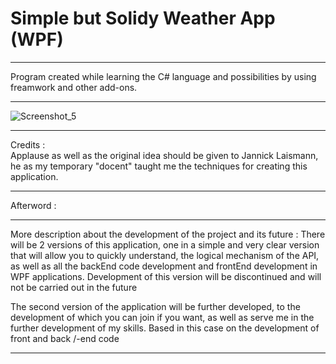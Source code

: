 # Simple but Solidy Weather App (WPF)

*********************************************************************************************************
 Program created while learning the C# language and possibilities by using freamwork and other add-ons.
*********************************************************************************************************
![Screenshot_5](https://user-images.githubusercontent.com/74528115/210078633-946cd466-0419-4bd4-8f8f-7885cce5d9e6.png)
 *****************************************************************************************************

  Credits :                                                                                             
  Applause as well as the original idea should be given to Jannick Laismann,                            
  he as my temporary "docent" taught me the techniques for creating this application.                   
 ***************************************************************************************************** 

Afterword :
 ***************************************************************************************************** 

More description about the development of the project and its future :
There will be 2 versions of this application, one in a simple and very clear version that will allow 
you to quickly understand, the logical mechanism of the API, as well as all the backEnd code 
development and frontEnd development in WPF applications.
Development of this version will be discontinued and will not be carried out in the future

The second version of the application will be further developed, to the development of which 
you can join if you want, as well as serve me in the further development of my skills. 
Based in this case on the development of front and back /-end code

 ***************************************************************************************************** 
